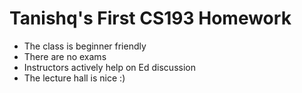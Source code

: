 # Tanishq's First CS193 Homework

- The class is beginner friendly
- There are no exams
- Instructors actively help on Ed discussion
- The lecture hall is nice :)
